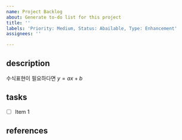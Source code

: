 ```yaml
---
name: Project Backlog
about: Generate to-do list for this project
title: ''
labels: 'Priority: Medium, Status: Abailable, Type: Enhancement'
assignees: ''

---
```


## description

수식표현이 필요하다면 $y=ax+b$

## tasks

- [ ] Item 1

## references
